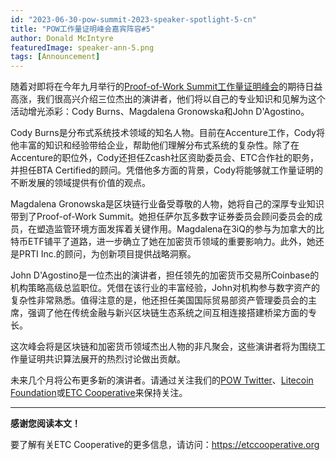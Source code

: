 ```yaml
---
id: "2023-06-30-pow-summit-2023-speaker-spotlight-5-cn"
title: "POW工作量证明峰会嘉宾阵容#5"
author: Donald McIntyre
featuredImage: speaker-ann-5.png
tags: [Announcement]
---
```


随着对即将在今年九月举行的[Proof-of-Work Summit工作量证明峰会](https://powsummit.com/)的期待日益高涨，我们很高兴介绍三位杰出的演讲者，他们将以自己的专业知识和见解为这个活动增光添彩：Cody Burns、Magdalena Gronowska和John D'Agostino。

Cody Burns是分布式系统技术领域的知名人物。目前在Accenture工作，Cody将他丰富的知识和经验带给企业，帮助他们理解分布式系统的复杂性。除了在Accenture的职位外，Cody还担任Zcash社区资助委员会、ETC合作社的职务，并担任BTA Certified的顾问。凭借他多方面的背景，Cody将能够就工作量证明的不断发展的领域提供有价值的观点。

Magdalena Gronowska是区块链行业备受尊敬的人物，她将自己的深厚专业知识带到了Proof-of-Work Summit。她担任萨尔瓦多数字证券委员会顾问委员会的成员，在塑造监管环境方面发挥着关键作用。Magdalena在3iQ的参与为加拿大的比特币ETF铺平了道路，进一步确立了她在加密货币领域的重要影响力。此外，她还是PRTI Inc.的顾问，为创新项目提供战略洞察。

John D'Agostino是一位杰出的演讲者，担任领先的加密货币交易所Coinbase的机构策略高级总监职位。凭借在该行业的丰富经验，John对机构参与数字资产的复杂性非常熟悉。值得注意的是，他还担任美国国际贸易部资产管理委员会的主席，强调了他在传统金融与新兴区块链生态系统之间互相连接搭建桥梁方面的专长。

这次峰会将是区块链和加密货币领域杰出人物的非凡聚会，这些演讲者将为围绕工作量证明共识算法展开的热烈讨论做出贡献。

未来几个月将公布更多新的演讲者。请通过关注我们的[POW Twitter](https://twitter.com/PowSummit)、[Litecoin Foundation](https://www.litecoin.net/)或[ETC Cooperative](https://etccooperative.org/)来保持关注。

---

**感谢您阅读本文！**

要了解有关ETC Cooperative的更多信息，请访问：https://etccooperative.org
